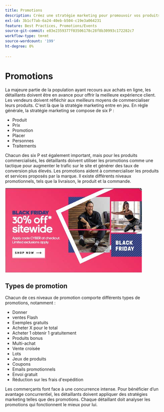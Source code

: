 ```yaml
---
title: Promotions
description: Créez une stratégie marketing pour promouvoir vos produits auprès de vos clients.
exl-id: 3b1cf7ab-6a24-40eb-b504-c19e3a064231
feature: Best Practices, Promotions/Events
source-git-commit: e83e2359377f03506178c28f8b30993c172282c7
workflow-type: tm+mt
source-wordcount: '199'
ht-degree: 0%

---
```


# Promotions

La majeure partie de la population ayant recours aux achats en ligne, les détaillants doivent être en avance pour offrir la meilleure expérience client. Les vendeurs doivent réfléchir aux meilleurs moyens de commercialiser leurs produits. C&#39;est là que la stratégie marketing entre en jeu. En règle générale, la stratégie marketing se compose de six P :

- Produit
- Prix
- Promotion
- Placer
- Personnes
- Traitements

Chacun des six P est également important, mais pour les produits commercialisés, les détaillants doivent utiliser les promotions comme une tactique pour augmenter le trafic sur le site et générer des taux de conversion plus élevés. Les promotions aident à commercialiser les produits et services proposés par la marque. Il existe différents niveaux promotionnels, tels que la livraison, le produit et la commande.

![exemple de publicité promotionnelle](../../assets/playbooks/promotion-example.png)

## Types de promotion

Chacun de ces niveaux de promotion comporte différents types de promotions, notamment :

- Donner
- ventes Flash
- Exemples gratuits
- Acheter X pour le total
- Acheter 1 obtenir 1 gratuitement
- Produits bonus
- Multi-achat
- Vente croisée
- Lots
- Jeux de produits
- Coupons
- Emails promotionnels
- Envoi gratuit
- Réduction sur les frais d&#39;expédition

Les commerçants font face à une concurrence intense. Pour bénéficier d’un avantage concurrentiel, les détaillants doivent appliquer des stratégies marketing telles que des promotions. Chaque détaillant doit analyser les promotions qui fonctionnent le mieux pour lui.
